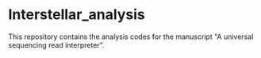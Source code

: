 # Interstellar_analysis

This repository contains the analysis codes for the manuscript "A universal sequencing read interpreter". 

